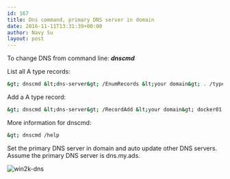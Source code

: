 ```yaml
---
id: 167
title: Dns command, primary DNS server in domain
date: 2016-11-11T13:31:39+00:00
author: Navy Su
layout: post
---
```

To change DNS from command line: **_dnscmd_**

List all A type records:

```bash
&gt; dnscmd &lt;dns-server&gt; /EnumRecords &lt;your domain&gt; . /type A
```

Add a A type record:

```bash
&gt; dnscmd &lt;dns-server&gt; /RecordAdd &lt;your domain&gt; docker01 A 192.168.1.235
```

More information for dnscmd:

```bash
&gt; dnscmd /help
```

Set the primary DNS server in domain and auto update other DNS servers. Assume the primary DNS server is dns.my.ads.

<img class="alignnone wp-image-169 size-full" src="https://i2.wp.com/navysu.x10host.com/wp-content/uploads/2016/11/win2k-dns.png?fit=416%2C498" alt="win2k-dns" srcset="https://i2.wp.com/navysu.x10host.com/wp-content/uploads/2016/11/win2k-dns.png?w=416 416w, https://i2.wp.com/navysu.x10host.com/wp-content/uploads/2016/11/win2k-dns.png?resize=251%2C300 251w" sizes="(max-width: 416px) 85vw, 416px" data-recalc-dims="1" />